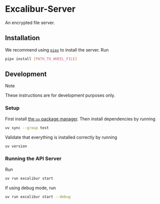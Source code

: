 # Excalibur-Server

An encrypted file server.

## Installation

We recommend using [`pipx`](https://pipx.pypa.io/stable/) to install the server. Run

```bash
pipx install [PATH_TO_WHEEL_FILE]
```

## Development

> [!NOTE]
> These instructions are for development purposes only.

### Setup

First install [the `uv` package manager](https://docs.astral.sh/uv/). Then install dependencies by running

```bash
uv sync --group test
```

Validate that everything is installed correctly by running

```bash
uv version
```

### Running the API Server

Run

```bash
uv run excalibur start
```

If using debug mode, run

```bash
uv run excalibur start --debug
```
